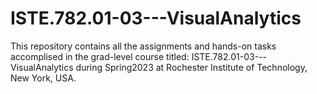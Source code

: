 # ISTE.782.01-03---VisualAnalytics
This repository contains all the assignments and hands-on tasks accomplised in the grad-level course titled: ISTE.782.01-03---VisualAnalytics during Spring2023 at Rochester Institute of Technology, New York, USA.
